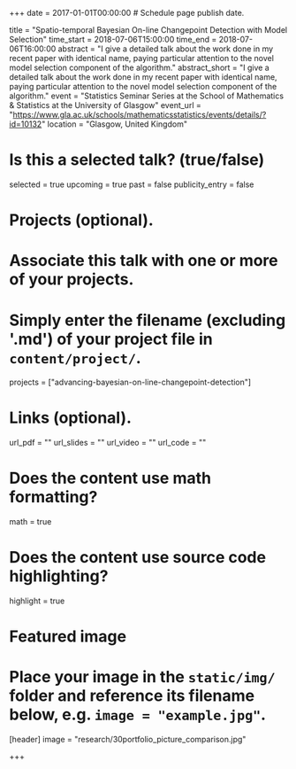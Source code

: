 +++
date = 2017-01-01T00:00:00  # Schedule page publish date.

title = "Spatio-temporal Bayesian On-line Changepoint Detection with Model Selection"
time_start = 2018-07-06T15:00:00
time_end = 2018-07-06T16:00:00
abstract = "I give a detailed talk about the work done in my recent paper with identical name, paying particular attention to the novel model selection component of the algorithm."
abstract_short =   "I give a detailed talk about the work done in my recent paper with identical name, paying particular attention to the novel model selection component of the algorithm."
event = "Statistics Seminar Series at the School of Mathematics & Statistics at the University of Glasgow"
event_url = "https://www.gla.ac.uk/schools/mathematicsstatistics/events/details/?id=10132"
location = "Glasgow, United Kingdom"

# Is this a selected talk? (true/false)
selected = true
upcoming = true
past = false
publicity_entry = false

# Projects (optional).
#   Associate this talk with one or more of your projects.
#   Simply enter the filename (excluding '.md') of your project file in `content/project/`.
projects = ["advancing-bayesian-on-line-changepoint-detection"]

# Links (optional).
url_pdf = ""
url_slides = ""
url_video = ""
url_code = ""

# Does the content use math formatting?
math = true

# Does the content use source code highlighting?
highlight = true

# Featured image
# Place your image in the `static/img/` folder and reference its filename below, e.g. `image = "example.jpg"`.
[header]
image = "research/30portfolio_picture_comparison.jpg"

+++

